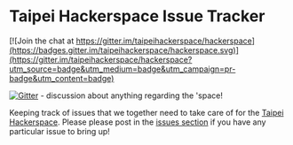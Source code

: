 # Taipei Hackerspace Issue Tracker

[![Join the chat at https://gitter.im/taipeihackerspace/hackerspace](https://badges.gitter.im/taipeihackerspace/hackerspace.svg)](https://gitter.im/taipeihackerspace/hackerspace?utm_source=badge&utm_medium=badge&utm_campaign=pr-badge&utm_content=badge)

[![Gitter](https://badges.gitter.im/gitterHQ/gitter.svg)](https://gitter.im/taipeihackerspace) - discussion about anything regarding the 'space!

Keeping track of issues that we together need to take care of for the
[Taipei Hackerspace][0]. Please please post in the [issues section][1] if
you have any particular issue to bring up!

[0]: https://taipeihack.org/ "Hackerspac homepage"
[1]: https://github.com/taipeihackerspace/hackerspace/issues
